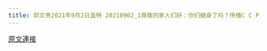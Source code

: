 ```yaml
---
title: 郭文贵2021年9月2日盖特 20210902_1尊敬的家人们好：你们健身了吗？传播C C P病毒．香港危机．郑州人祸．病毒解药的真相了吗？
---
```


[原文連接](https://gnews.org/ThreadView/53482308)


